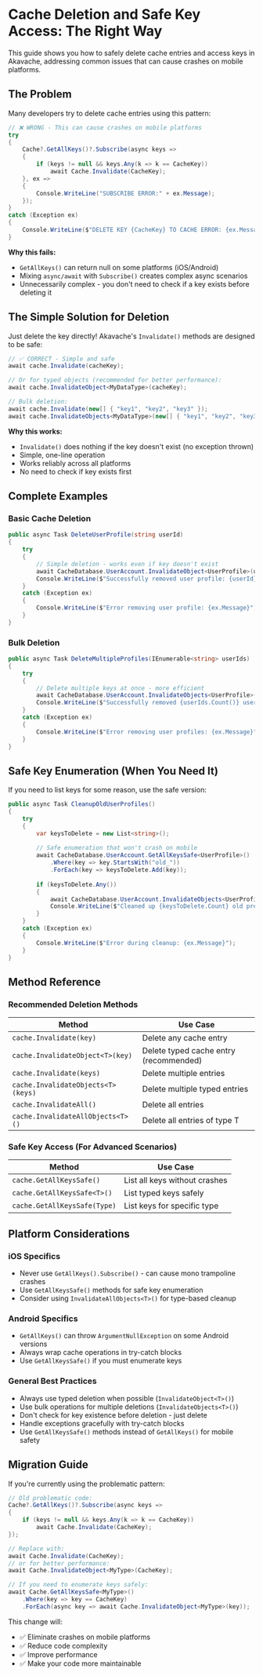 # Cache Deletion and Safe Key Access: The Right Way

This guide shows you how to safely delete cache entries and access keys in Akavache, addressing common issues that can cause crashes on mobile platforms.

## The Problem

Many developers try to delete cache entries using this pattern:

```csharp
// ❌ WRONG - This can cause crashes on mobile platforms
try
{
    Cache?.GetAllKeys()?.Subscribe(async keys =>
    {
        if (keys != null && keys.Any(k => k == CacheKey))
            await Cache.Invalidate(CacheKey);
    }, ex =>
    {
        Console.WriteLine("SUBSCRIBE ERROR:" + ex.Message);
    });
}
catch (Exception ex)
{
    Console.WriteLine($"DELETE KEY {CacheKey} TO CACHE ERROR: {ex.Message}");
}
```

**Why this fails:**
- `GetAllKeys()` can return null on some platforms (iOS/Android)
- Mixing `async/await` with `Subscribe()` creates complex async scenarios
- Unnecessarily complex - you don't need to check if a key exists before deleting it

## The Simple Solution for Deletion

Just delete the key directly! Akavache's `Invalidate()` methods are designed to be safe:

```csharp
// ✅ CORRECT - Simple and safe
await cache.Invalidate(cacheKey);

// Or for typed objects (recommended for better performance):
await cache.InvalidateObject<MyDataType>(cacheKey);

// Bulk deletion:
await cache.Invalidate(new[] { "key1", "key2", "key3" });
await cache.InvalidateObjects<MyDataType>(new[] { "key1", "key2", "key3" });
```

**Why this works:**
- `Invalidate()` does nothing if the key doesn't exist (no exception thrown)
- Simple, one-line operation
- Works reliably across all platforms
- No need to check if key exists first

## Complete Examples

### Basic Cache Deletion

```csharp
public async Task DeleteUserProfile(string userId)
{
    try
    {
        // Simple deletion - works even if key doesn't exist
        await CacheDatabase.UserAccount.InvalidateObject<UserProfile>(userId);
        Console.WriteLine($"Successfully removed user profile: {userId}");
    }
    catch (Exception ex)
    {
        Console.WriteLine($"Error removing user profile: {ex.Message}");
    }
}
```

### Bulk Deletion

```csharp
public async Task DeleteMultipleProfiles(IEnumerable<string> userIds)
{
    try
    {
        // Delete multiple keys at once - more efficient
        await CacheDatabase.UserAccount.InvalidateObjects<UserProfile>(userIds);
        Console.WriteLine($"Successfully removed {userIds.Count()} user profiles");
    }
    catch (Exception ex)
    {
        Console.WriteLine($"Error removing user profiles: {ex.Message}");
    }
}
```

## Safe Key Enumeration (When You Need It)

If you need to list keys for some reason, use the safe version:

```csharp
public async Task CleanupOldUserProfiles()
{
    try
    {
        var keysToDelete = new List<string>();
        
        // Safe enumeration that won't crash on mobile
        await CacheDatabase.UserAccount.GetAllKeysSafe<UserProfile>()
            .Where(key => key.StartsWith("old_"))
            .ForEach(key => keysToDelete.Add(key));
        
        if (keysToDelete.Any())
        {
            await CacheDatabase.UserAccount.InvalidateObjects<UserProfile>(keysToDelete);
            Console.WriteLine($"Cleaned up {keysToDelete.Count} old profiles");
        }
    }
    catch (Exception ex)
    {
        Console.WriteLine($"Error during cleanup: {ex.Message}");
    }
}
```

## Method Reference

### Recommended Deletion Methods

| Method | Use Case |
|--------|----------|
| `cache.Invalidate(key)` | Delete any cache entry |
| `cache.InvalidateObject<T>(key)` | Delete typed cache entry (recommended) |
| `cache.Invalidate(keys)` | Delete multiple entries |  
| `cache.InvalidateObjects<T>(keys)` | Delete multiple typed entries |
| `cache.InvalidateAll()` | Delete all entries |
| `cache.InvalidateAllObjects<T>()` | Delete all entries of type T |

### Safe Key Access (For Advanced Scenarios)

| Method | Use Case |
|--------|----------|
| `cache.GetAllKeysSafe()` | List all keys without crashes |
| `cache.GetAllKeysSafe<T>()` | List typed keys safely |
| `cache.GetAllKeysSafe(Type)` | List keys for specific type |

## Platform Considerations

### iOS Specifics
- Never use `GetAllKeys().Subscribe()` - can cause mono trampoline crashes
- Use `GetAllKeysSafe()` methods for safe key enumeration
- Consider using `InvalidateAllObjects<T>()` for type-based cleanup

### Android Specifics  
- `GetAllKeys()` can throw `ArgumentNullException` on some Android versions
- Always wrap cache operations in try-catch blocks
- Use `GetAllKeysSafe()` if you must enumerate keys

### General Best Practices
- Always use typed deletion when possible (`InvalidateObject<T>()`)
- Use bulk operations for multiple deletions (`InvalidateObjects<T>()`)
- Don't check for key existence before deletion - just delete
- Handle exceptions gracefully with try-catch blocks
- Use `GetAllKeysSafe()` methods instead of `GetAllKeys()` for mobile safety

## Migration Guide

If you're currently using the problematic pattern:

```csharp
// Old problematic code:
Cache?.GetAllKeys()?.Subscribe(async keys =>
{
    if (keys != null && keys.Any(k => k == CacheKey))
        await Cache.Invalidate(CacheKey);
});

// Replace with:
await Cache.Invalidate(CacheKey);
// or for better performance:
await Cache.InvalidateObject<MyType>(CacheKey);

// If you need to enumerate keys safely:
await Cache.GetAllKeysSafe<MyType>()
    .Where(key => key == CacheKey)
    .ForEach(async key => await Cache.InvalidateObject<MyType>(key));
```

This change will:
- ✅ Eliminate crashes on mobile platforms
- ✅ Reduce code complexity
- ✅ Improve performance  
- ✅ Make your code more maintainable